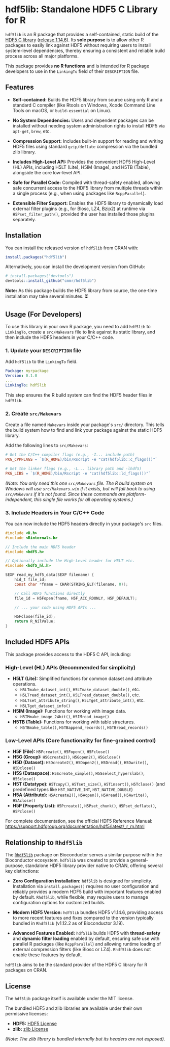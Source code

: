 # **hdf5lib: Standalone HDF5 C Library for R**

`hdf5lib` is an R package that provides a self-contained, static build of the [HDF5 C library](https://www.hdfgroup.org/solutions/hdf5/) ([release 1.14.6](https://github.com/HDFGroup/hdf5)). Its **sole purpose** is to allow other R packages to easily link against HDF5 without requiring users to install system-level dependencies, thereby ensuring a consistent and reliable build process across all major platforms.

This package provides **no R functions** and is intended for R package developers to use in the `LinkingTo` field of their `DESCRIPTION` file.



## Features

* **Self-contained:** Builds the HDF5 library from source using only R and a standard C compiler (like Rtools on Windows, Xcode Command Line Tools on macOS, or `build-essential` on Linux).

* **No System Dependencies:** Users and dependent packages can be installed without needing system administration rights to install HDF5 via `apt-get`, `brew`, etc.

* **Compression Support:** Includes built-in support for reading and writing HDF5 files using standard `gzip/deflate` compression via the bundled zlib library.

* **Includes High-Level API:** Provides the convenient HDF5 High-Level (HL) APIs, including H5LT (Lite), H5IM (Image), and H5TB (Table), alongside the core low-level API.

* **Safe for Parallel Code:** Compiled with thread-safety enabled, allowing safe concurrent access to the HDF5 library from multiple threads within a single process (e.g., when using packages like `RcppParallel`).

* **Extensible Filter Support:** Enables the HDF5 library to dynamically load external filter plugins (e.g., for Blosc, LZ4, Bzip2) at runtime via `H5Pset_filter_path()`, provided the user has installed those plugins separately.


## **Installation**

You can install the released version of `hdf5lib` from CRAN with:

```r
install.packages("hdf5lib")
```

Alternatively, you can install the development version from GitHub:

```r
# install.packages("devtools")  
devtools::install_github("cmmr/hdf5lib")
```

**Note:** As this package builds the HDF5 library from source, the one-time installation may take several minutes. ⏳



## **Usage (For Developers)**

To use this library in your own R package, you need to add `hdf5lib` to `LinkingTo`, create a `src/Makevars` file to link against its static library, and then include the HDF5 headers in your C/C++ code.

### **1. Update your `DESCRIPTION` file**

Add `hdf5lib` to the `LinkingTo` field.  

```yaml
Package: myrpackage  
Version: 0.1.0  
...  
LinkingTo: hdf5lib
```

This step ensures the R build system can find the HDF5 header files in `hdf5lib`.


### **2. Create `src/Makevars`**

Create a file named `Makevars` inside your package's `src/` directory. This tells the build system how to find and link your package against the static HDF5 library.

Add the following lines to `src/Makevars`:

```Makefile
# Get the C/C++ compiler flags (e.g., -I... include path)
PKG_CPPFLAGS = `$(R_HOME)/bin/Rscript -e "cat(hdf5lib::c_flags())"`

# Get the linker flags (e.g., -L... library path and -lhdf5)
PKG_LIBS = `$(R_HOME)/bin/Rscript -e "cat(hdf5lib::ld_flags())"`
```

*(Note: You only need this one `src/Makevars` file. The R build system on Windows will use `src/Makevars.win` if it exists, but will fall back to using `src/Makevars` if it's not found. Since these commands are platform-independent, this single file works for all operating systems.)*


### **3. Include Headers in Your C/C++ Code**

You can now include the HDF5 headers directly in your package's `src` files.

```c
#include <R.h>  
#include <Rinternals.h>

// Include the main HDF5 header  
#include <hdf5.h>

// Optionally include the High-Level header for H5LT etc.  
#include <hdf5_hl.h>

SEXP read_my_hdf5_data(SEXP filename) {  
    hid_t file_id;  
    const char *fname = CHAR(STRING_ELT(filename, 0));

    // Call HDF5 functions directly  
    file_id = H5Fopen(fname, H5F_ACC_RDONLY, H5P_DEFAULT);

    // ... your code using HDF5 APIs ...

    H5Fclose(file_id);  
    return R_NilValue;  
}
```


## **Included HDF5 APIs**

This package provides access to the HDF5 C API, including:

### **High-Level (HL) APIs (Recommended for simplicity)**

* **H5LT (Lite):** Simplified functions for common dataset and attribute operations.  
  * `H5LTmake_dataset_int()`, `H5LTmake_dataset_double()`, etc.  
  * `H5LTread_dataset_int()`, `H5LTread_dataset_double()`, etc.  
  * `H5LTset_attribute_string()`, `H5LTget_attribute_int()`, etc.  
  * `H5LTget_dataset_info()`  
* **H5IM (Image):** Functions for working with image data.  
  * `H5IMmake_image_24bit()`, `H5IMread_image()`  
* **H5TB (Table):** Functions for working with table structures.  
  * `H5TBmake_table()`, `H5TBappend_records()`, `H5TBread_records()`

### **Low-Level APIs (Core functionality for fine-grained control)**

* **H5F (File):** `H5Fcreate()`, `H5Fopen()`, `H5Fclose()`  
* **H5G (Group):** `H5Gcreate2()`, `H5Gopen2()`, `H5Gclose()`  
* **H5D (Dataset):** `H5Dcreate2()`, `H5Dopen2()`, `H5Dread()`, `H5Dwrite()`, `H5Dclose()`  
* **H5S (Dataspace):** `H5Screate_simple()`, `H5Sselect_hyperslab()`, `H5Sclose()`  
* **H5T (Datatype):** `H5Tcopy()`, `H5Tset_size()`, `H5Tinsert()`, `H5Tclose()` (and predefined types like `H5T_NATIVE_INT`, `H5T_NATIVE_DOUBLE`)  
* **H5A (Attribute):** `H5Acreate2()`, `H5Aopen()`, `H5Aread()`, `H5Awrite()`, `H5Aclose()`  
* **H5P (Property List):** `H5Pcreate()`, `H5Pset_chunk()`, `H5Pset_deflate()`, `H5Pclose()`

For complete documentation, see the official HDF5 Reference Manual:  
<https://support.hdfgroup.org/documentation/hdf5/latest/_r_m.html>



## **Relationship to `Rhdf5lib`**

The [`Rhdf5lib`](https://doi.org/doi:10.18129/B9.bioc.Rhdf5lib) package on Bioconductor serves a similar purpose within the Bioconductor ecosystem. `hdf5lib` was created to provide a general-purpose, standalone HDF5 library provider native to CRAN, offering several key distinctions:

* **Zero Configuration Installation:** `hdf5lib` is designed for simplicity. Installation via `install.packages()` requires no user configuration and reliably provides a modern HDF5 build with important features enabled by default. `Rhdf5lib`, while flexible, may require users to manage configuration options for customized builds.

* **Modern HDF5 Version:** `hdf5lib` bundles HDF5 v1.14.6, providing access to more recent features and fixes compared to the version typically bundled in `Rhdf5lib` (v1.12.2 as of Bioconductor 3.19).

* **Advanced Features Enabled:** `hdf5lib` builds HDF5 with **thread-safety** and **dynamic filter loading** enabled by default, ensuring safe use with parallel R packages (like `RcppParallel`) and allowing runtime loading of external compression filters (like Blosc or LZ4). `Rhdf5lib` does not enable these features by default.

`hdf5lib` aims to be the standard provider of the HDF5 C library for R packages on CRAN.



## **License**

The `hdf5lib` package itself is available under the MIT license.

The bundled HDF5 and zlib libraries are available under their own permissive licenses:

* **HDF5:** [HDF5 License](https://github.com/cmmr/hdf5lib/blob/main/inst/licenses/hdf5-LICENSE.txt)
* **zlib:** [zlib License](https://github.com/cmmr/hdf5lib/blob/main/inst/licenses/zlib-LICENSE.txt)

*(Note: The zlib library is bundled internally but its headers are not exposed).*